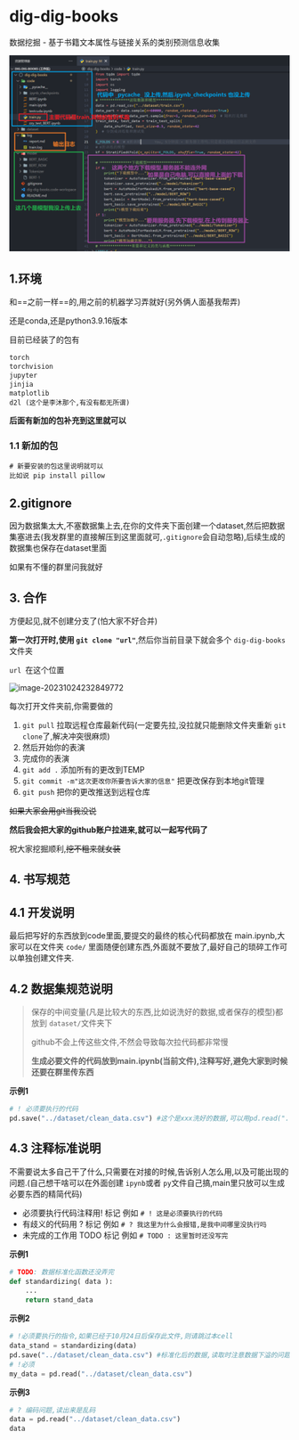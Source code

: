 # dig-dig-books

数据挖掘 - 基于书籍文本属性与链接关系的类别预测信息收集

![1699597219240](image/README/1699597219240.png)

## 1.环境

和==之前一样==的,用之前的机器学习弄就好(另外俩人面基我帮弄)

还是conda,还是python3.9.16版本

目前已经装了的包有

```
torch
torchvision
jupyter
jinjia
matplotlib
d2l (这个是李沐那个,有没有都无所谓)
```

**后面有新加的包补充到这里就可以**

### 1.1 新加的包

```
# 新要安装的包这里说明就可以
比如说 pip install pillow
```

## 2.gitignore

因为数据集太大,不塞数据集上去,在你的文件夹下面创建一个dataset,然后把数据集塞进去(我发群里的直接解压到这里面就可,`.gitignore`会自动忽略),后续生成的数据集也保存在dataset里面

如果有不懂的群里问我就好

## 3. 合作

方便起见,就不创建分支了(怕大家不好合并)

**第一次打开时,使用 `git clone "url"`**,然后你当前目录下就会多个 `dig-dig-books` 文件夹

`url `在这个位置

![image-20231024232849772](https://zzhaire-markdown.oss-cn-shanghai.aliyuncs.com/img/image-20231024232849772.png)

每次打开文件夹前,你需要做的

1. `git pull` 拉取远程仓库最新代码(一定要先拉,没拉就只能删除文件夹重新 `git clone`了,解决冲突很麻烦)
2. 然后开始你的表演
3. 完成你的表演
4. `git add .` 添加所有的更改到TEMP
5. `git commit -m"这次更改你所要告诉大家的信息"` 把更改保存到本地git管理
6. `git push` 把你的更改推送到远程仓库

~~如果大家会用git当我没说~~

**然后我会把大家的github账户拉进来,就可以一起写代码了**

祝大家挖掘顺利,~~挖不粗来就女装~~

## 4. 书写规范

## 4.1 开发说明

最后把写好的东西放到code里面,要提交的最终的核心代码都放在 main.ipynb,大家可以在文件夹 `code/` 里面随便创建东西,外面就不要放了,最好自己的琐碎工作可以单独创建文件夹.

## 4.2 数据集规范说明

> 保存的中间变量(凡是比较大的东西,比如说洗好的数据,或者保存的模型)都放到 `dataset/`文件夹下
>
> github不会上传这些文件,不然会导致每次拉代码都非常慢
>
> **生成必要文件的代码放到main.ipynb(当前文件),注释写好,避免大家到时候还要在群里传东西**

**示例1**

```py
# ! 必须要执行的代码
pd.save("../dataset/clean_data.csv") #这个是xxx洗好的数据,可以用pd.read("../dataset/clean_data.csv")读取它
```

## 4.3 注释标准说明

不需要说太多自己干了什么,只需要在对接的时候,告诉别人怎么用,以及可能出现的问题.(自己想干啥可以在外面创建 `ipynb`或者 `py`文件自己搞,main里只放可以生成必要东西的精简代码)

- 必须要执行代码注释用! 标记 例如 `# ! 这是必须要执行的代码`
- 有歧义的代码用 ? 标记 例如 `# ? 我这里为什么会报错,是我中间哪里没执行吗`
- 未完成的工作用 TODO 标记 例如 `# TODO : 这里暂时还没写完`

**示例1**

```python
# TODO: 数据标准化函数还没弄完
def standardizing( data ):
    ...
    return stand_data
```

**示例2**

```python
# !必须要执行的指令,如果已经于10月24日后保存此文件,则请跳过本cell
data_stand = standardizing(data)
pd.save("../dataset/clean_data.csv") #标准化后的数据,读取时注意数据下溢的问题
# !必须
my_data = pd.read("../dataset/clean_data.csv")
```

**示例3**

```python
# ? 编码问题,读出来是乱码
data = pd.read("../dataset/clean_data.csv")
data
```
